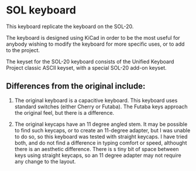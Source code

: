 # SOL keyboard

This keyboard replicate the keyboard on the SOL-20.

The keyboard is designed using KiCad in order to be the most useful for anybody
wishing to modify the keyboard for more specific uses, or to add to the project.

The keyset for the SOL-20 keyboard consists of the Unified Keyboard Project
classic ASCII keyset, with a special SOL-20 add-on keyset.

## Differences from the original include:

1. The original keyboard is a capacitive keyboard. This keyboard uses standard
   switches (either Cherry or Futaba). The Futaba keys approach the original
   feel, but there is a difference.
   
1. The original keycaps have an 11 degree angled stem. It may be possible to
   find such keycaps, or to create an 11-degree adapter, but I was unable to do
   so, so this keyboard was tested with straight keycaps. I have tried both, and
   do not find a difference in typing comfort or speed, althought there is an
   aesthetic difference. There is s tiny bit of space between keys using
   straight keycaps, so an 11 degree adapter may not require any change to the
   layout.
